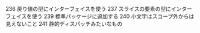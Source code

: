236 戻り値の型にインターフェイスを使う
237 スライスの要素の型にインターフェイスを使う
239 標準パッケージに追加する
240 小文字はスコープ外からは見えないこと
241 静的ディスパッチみたいなもの
